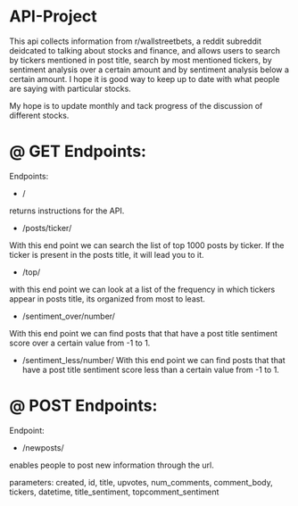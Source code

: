 # API-Project


This api collects information from r/wallstreetbets, a reddit subreddit deidcated to talking about stocks and finance, and allows users to search by tickers mentioned in post title, search by most mentioned tickers, by sentiment analysis over a certain amount and by sentiment analysis below a certain amount. I hope it is good way to keep up to date with what people are saying with particular stocks.

My hope is to update monthly and tack progress of the discussion of different stocks.


# @ GET Endpoints:

Endpoints:

- /

returns instructions for the API.

- /posts/ticker/

With this end point we can search the list of top 1000 posts by ticker. If the ticker is present in the posts title, it will lead you to it.

- /top/

with this end point we can look at a list of the frequency in which tickers appear in posts title, its organized from most to least.

- /sentiment_over/number/

With this end point we can find posts that that have a post title sentiment score over a certain value from -1 to 1.

- /sentiment_less/number/
With this end point we can find posts that that have a post title sentiment score less than a certain value from -1 to 1.


# @ POST Endpoints:

Endpoint:

- /newposts/ <params>

enables people to post new information through the url. 

parameters: 
created, id, title, upvotes, num_comments, comment_body, tickers, datetime, title_sentiment, topcomment_sentiment

